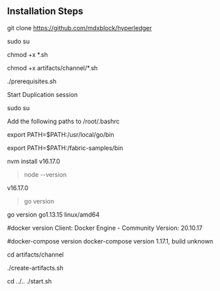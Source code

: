 Installation Steps
------------------

git clone https://github.com/mdxblock/hyperledger

sudo su

chmod +x *.sh

chmod +x artifacts/channel/*.sh


./prerequisites.sh

Start Duplication session

sudo su

Add the following paths to /root/.bashrc

export PATH=$PATH:/usr/local/go/bin

export PATH=$PATH:<PATH OF >/fabric-samples/bin

nvm install v16.17.0

>node --version
 
v16.17.0

 
>go version
 
go version go1.13.15 linux/amd64

 
 
#docker version
Client: Docker Engine - Community
 Version:           20.10.17

#docker-compose version
docker-compose version 1.17.1, build unknown


cd artifacts/channel
 
./create-artifacts.sh


cd ../..
./start.sh







